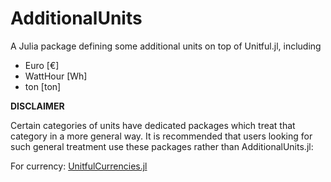 # AdditionalUnits

A Julia package defining some additional units on top of Unitful.jl, including 
- Euro [€] 
- WattHour [Wh] 
- ton [ton]

**DISCLAIMER** 

Certain categories of units have dedicated packages which treat that category in
a more general way. It is recommended that users looking for such general 
treatment use these packages rather than AdditionalUnits.jl:

For currency: [UnitfulCurrencies.jl](https://github.com/rmsrosa/UnitfulCurrencies.jl)